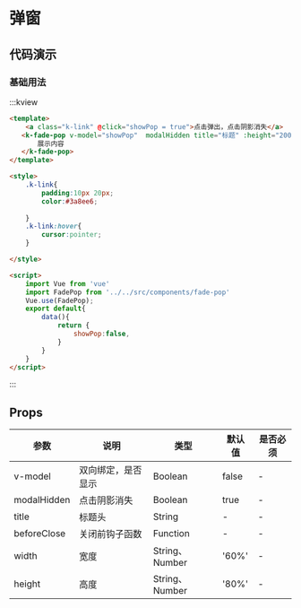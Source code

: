 # 弹窗

## 代码演示

### 基础用法
:::kview
```html
<template>
    <a class="k-link" @click="showPop = true">点击弹出，点击阴影消失</a>
   <k-fade-pop v-model="showPop"  modalHidden title="标题" :height="200">
       展示内容
   </k-fade-pop>
</template>

<style>
    .k-link{
        padding:10px 20px;
        color:#3a8ee6;
      
    }
    .k-link:hover{
        cursor:pointer;
    }

</style>

<script>
    import Vue from 'vue'
    import FadePop from '../../src/components/fade-pop'
    Vue.use(FadePop);
    export default{
        data(){
            return {
                showPop:false,
            }
        }
    }
</script>

```
:::

##  Props

<div class="markdown-table">

|  参数  |  说明   | 类型  | 默认值|  是否必须|
|-------|---------|------|--------|----------|
|v-model|双向绑定，是否显示|Boolean|false|-
|modalHidden|点击阴影消失|Boolean|true|-
|title|标题头|String|-|-
|beforeClose|关闭前钩子函数|Function|-|-
|width|宽度|String、Number|'60%'|-
|height|高度|String、Number|'80%'|-

</div>
